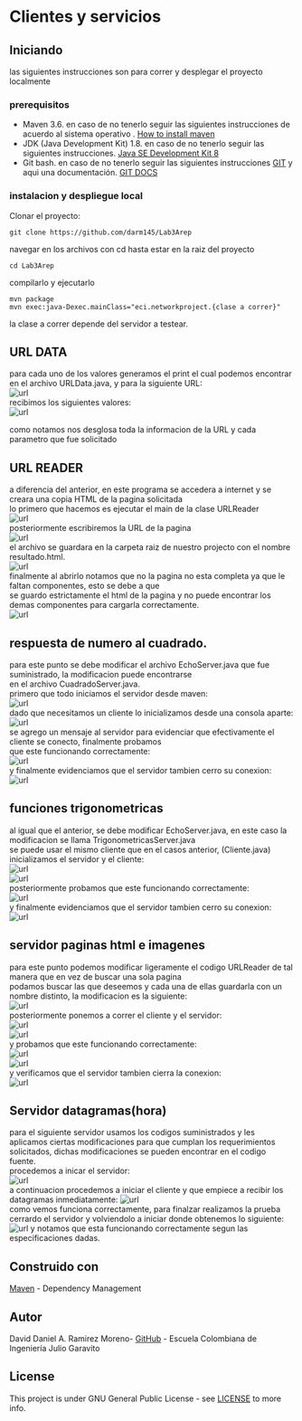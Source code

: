# Clientes y servicios

## Iniciando
las siguientes instrucciones son para correr y desplegar el proyecto localmente
### prerequisitos
- Maven 3.6. en caso de no tenerlo seguir las siguientes instrucciones de acuerdo al sistema operativo . [How to install maven](https://maven.apache.org/install.html)
 - JDK (Java Development Kit) 1.8. en caso de no tenerlo seguir las siguientes instrucciones. [Java SE Development Kit 8](https://www.oracle.com/java/technologies/jdk8-downloads.html)
 - Git bash. en caso de no tenerlo seguir las siguientes instrucciones [GIT](https://git-scm.com/) y aqui una documentación. [GIT DOCS](https://git-scm.com/docs)
 ### instalacion y despliegue local
 Clonar el proyecto:

    git clone https://github.com/darm145/Lab3Arep

navegar en los archivos con cd hasta estar en la raiz del proyecto

    cd Lab3Arep

compilarlo y ejecutarlo

    mvn package
    mvn exec:java-Dexec.mainClass="eci.networkproject.{clase a correr}"

la clase a correr depende del servidor a testear.
## URL DATA
para cada uno de los valores generamos el print el cual podemos encontrar en el archivo URLData.java, y para la siguiente URL:  
![url](imagenes/url.PNG)  
recibimos los siguientes valores:  
![url](imagenes/results.PNG)  

como notamos nos desglosa toda la informacion de la URL y cada parametro que fue solicitado

## URL READER	
a diferencia del anterior, en este programa se accedera a internet y se creara una copia HTML de la pagina solicitada  
lo primero que hacemos es ejecutar el main de la clase URLReader  
![url](imagenes/readerexec.JPG)  
posteriormente escribiremos la URL de la pagina  
![url](imagenes/readerurl.JPG)  
el archivo se guardara en la carpeta raiz de nuestro projecto con el nombre resultado.html.  
![url](imagenes/readersave.JPG)  
finalmente al abrirlo notamos que no la pagina no esta completa ya que le faltan componentes, esto se debe a que  
se guardo estrictamente el html de la pagina y no puede encontrar los demas componentes para cargarla correctamente.   
![url](imagenes/readerresult.JPG)  

## respuesta de numero al cuadrado.
para este punto se debe modificar el archivo EchoServer.java que fue suministrado, la modificacion puede encontrarse  
en el archivo CuadradoServer.java.  
primero que todo iniciamos el servidor desde maven:  
![url](imagenes/cuadradoserver.JPG)  
dado que necesitamos un cliente lo inicializamos desde una consola aparte:  
![url](imagenes/cuadradocliente.JPG)  
se agrego un mensaje al servidor para evidenciar que efectivamente el cliente se conecto, finalmente probamos  
que este funcionando correctamente:  
![url](imagenes/cuadradoresult.JPG)  
y finalmente evidenciamos que el servidor tambien cerro su conexion:  
![url](imagenes/cuadradoclose.JPG)  

## funciones trigonometricas
al igual que el anterior, se debe modificar EchoServer.java, en este caso la modificacion se llama TrigonometricasServer.java  
se puede usar el mismo cliente que en el casos anterior, (Cliente.java)  
inicializamos el servidor y el cliente:  
![url](imagenes/trigonometricasserver.JPG)  
![url](imagenes/trigonometricascliente.JPG)  
posteriormente probamos que este funcionando correctamente:  
![url](imagenes/trigonometricasresult.JPG)  
y finalmente evidenciamos que el servidor tambien cerro su conexion:  
![url](imagenes/trigonometricasclose.JPG)  

## servidor paginas html e imagenes
para este punto podemos modificar ligeramente el codigo URLReader de tal manera que en vez de buscar una sola pagina  
podamos buscar las que deseemos y cada una de ellas guardarla con un nombre distinto, la modificacion es la siguiente:  
![url](imagenes/paginascode.JPG)  
posteriormente ponemos a correr el cliente y el servidor:  
![url](imagenes/paginasserver.JPG)  
![url](imagenes/paginascliente.JPG)  
y probamos que este funcionando correctamente:  
![url](imagenes/paginasresult.JPG)  
![url](imagenes/paginasresult1.JPG)  
y verificamos que el servidor tambien cierra la conexion:  
![url](imagenes/paginasclose.JPG)  
## Servidor datagramas(hora)
para el siguiente servidor usamos los codigos suministrados y les aplicamos ciertas modificaciones para que cumplan 
los requerimientos solicitados, dichas modificaciones se pueden encontrar en el codigo fuente.  
procedemos a inicar el servidor:  
![url](imagenes/horaserver.JPG)  
a continuacion procedemos a iniciar el cliente y que empiece a recibir los datagramas inmediatamente:
![url](imagenes/horacliente.JPG)  
como vemos funciona correctamente, para finalzar realizamos la prueba cerrardo el servidor y volviendolo a iniciar 
donde obtenemos lo siguiente:
![url](imagenes/horaprueba.JPG) 
y notamos que esta funcionando correctamente segun las especificaciones dadas.

## Construido con
[Maven](https://maven.apache.org/) - Dependency Management

## Autor
David Daniel A. Ramirez Moreno- [GitHub](https://github.com/darm145) - Escuela Colombiana de Ingeniería Julio Garavito

## License
This project is under GNU General Public License - see  [LICENSE](https://github.com/darm145/Lab3Arep/blob/master/LICENSE) to more info.